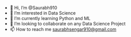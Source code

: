 - 👋 Hi, I’m @Saurabh910
- 👀 I’m interested in Data Science
- 🌱 I’m currently learning Python and ML
- 💞️ I’m looking to collaborate on any Data Science Project
- 📫 How to reach me saurabhsengar910@gmail.com

<!---
Saurabh910/Saurabh910 is a ✨ special ✨ repository because its `README.md` (this file) appears on your GitHub profile.
You can click the Preview link to take a look at your changes.
--->

